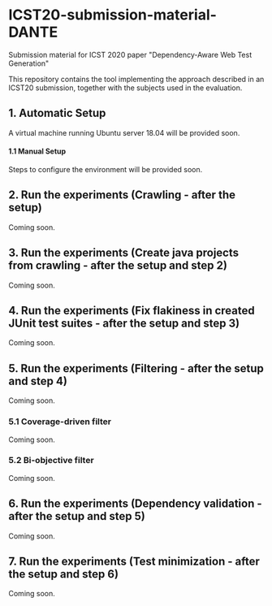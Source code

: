 # ICST20-submission-material-DANTE
Submission material for ICST 2020 paper "Dependency-Aware Web Test Generation"

This repository contains the tool implementing the approach described in an ICST20 submission, together with the subjects used in the evaluation.

## 1. Automatic Setup
A virtual machine running Ubuntu server 18.04 will be provided soon.

#### 1.1 Manual Setup
Steps to configure the environment will be provided soon.

## 2. Run the experiments (Crawling - after the setup)
Coming soon.

## 3. Run the experiments (Create java projects from crawling - after the setup and step 2)
Coming soon.

## 4. Run the experiments (Fix flakiness in created JUnit test suites - after the setup and step 3)
Coming soon.

## 5. Run the experiments (Filtering - after the setup and step 4)
Coming soon.

### 5.1 Coverage-driven filter
Coming soon.

### 5.2 Bi-objective filter
Coming soon.

## 6. Run the experiments (Dependency validation - after the setup and step 5)
Coming soon.

## 7. Run the experiments (Test minimization - after the setup and step 6)
Coming soon.


